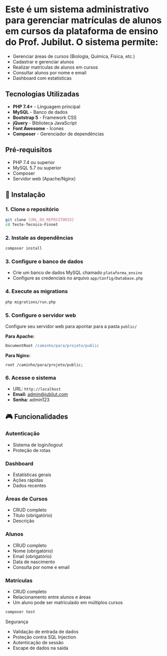 # Este é um sistema administrativo para gerenciar matrículas de alunos em cursos da plataforma de ensino do Prof. Jubilut. O sistema permite:

- Gerenciar áreas de cursos (Biologia, Química, Física, etc.)
- Cadastrar e gerenciar alunos
- Realizar matrículas de alunos em cursos
- Consultar alunos por nome e email
- Dashboard com estatísticas

## Tecnologias Utilizadas

- **PHP 7.4+** - Linguagem principal
- **MySQL** - Banco de dados
- **Bootstrap 5** - Framework CSS
- **jQuery** - Biblioteca JavaScript
- **Font Awesome** - Ícones
- **Composer** - Gerenciador de dependências

## Pré-requisitos

- PHP 7.4 ou superior
- MySQL 5.7 ou superior
- Composer
- Servidor web (Apache/Nginx)

## 🔧 Instalação

### 1. Clone o repositório
```bash
git clone [URL_DO_REPOSITORIO]
cd Teste-Tecnico-Finnet
```

### 2. Instale as dependências
```bash
composer install
```

### 3. Configure o banco de dados
- Crie um banco de dados MySQL chamado `plataforma_ensino`
- Configure as credenciais no arquivo `app/Config/Database.php`

### 4. Execute as migrations
```bash
php migrations/run.php
```

### 5. Configure o servidor web
Configure seu servidor web para apontar para a pasta `public/`

**Para Apache:**
```apache
DocumentRoot /caminho/para/projeto/public
```

**Para Nginx:**
```nginx
root /caminho/para/projeto/public;
```

### 6. Acesse o sistema
- URL: `http://localhost`
- **Email:** admin@jubilut.com
- **Senha:** admin123

## 🎮 Funcionalidades

### Autenticação
- Sistema de login/logout
- Proteção de rotas

### Dashboard
- Estatísticas gerais
- Ações rápidas
- Dados recentes

### Áreas de Cursos
- CRUD completo
- Título (obrigatório)
- Descrição

### Alunos
- CRUD completo
- Nome (obrigatório)
- Email (obrigatório)
- Data de nascimento
- Consulta por nome e email

### Matrículas
- CRUD completo
- Relacionamento entre alunos e áreas
- Um aluno pode ser matriculado em múltiplos cursos

```bash
composer test
```

Segurança

- Validação de entrada de dados
- Proteção contra SQL Injection
- Autenticação de sessão
- Escape de dados na saída

